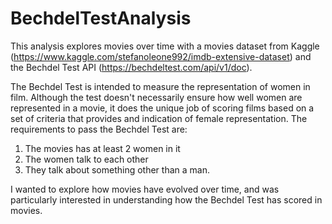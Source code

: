 # BechdelTestAnalysis
This analysis explores movies over time with a movies dataset from Kaggle (https://www.kaggle.com/stefanoleone992/imdb-extensive-dataset) and the Bechdel Test API (https://bechdeltest.com/api/v1/doc).

The Bechdel Test is intended to measure the representation of women in film. Although the test doesn't necessarily ensure how well women are represented in a movie, it does the unique job of scoring films based on a set of criteria that provides and indication of female representation. The requirements to pass the Bechdel Test are:

1. The movies has at least 2 women in it
2. The women talk to each other
3. They talk about something other than a man.

I wanted to explore how movies have evolved over time, and was particularly interested in understanding how the Bechdel Test has scored in movies.

